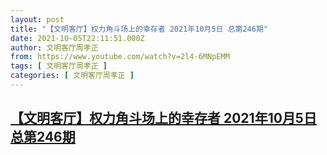 ```yaml
---
layout: post
title: "【文明客厅】权力角斗场上的幸存者 2021年10月5日 总第246期"
date: 2021-10-05T22:11:51.000Z
author: 文明客厅周孝正
from: https://www.youtube.com/watch?v=2l4-6MNpEMM
tags: [ 文明客厅周孝正 ]
categories: [ 文明客厅周孝正 ]
---
```

<!--1633471911000-->
[【文明客厅】权力角斗场上的幸存者 2021年10月5日 总第246期](https://www.youtube.com/watch?v=2l4-6MNpEMM)
------

<div>

</div>
